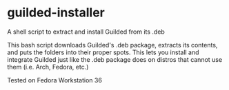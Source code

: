 # guilded-installer
A shell script to extract and install Guilded from its .deb

This bash script downloads Guilded's .deb package, extracts its contents, and puts the folders into their proper spots. This lets you install and integrate Guilded just like the .deb package does on distros that cannot use them (i.e. Arch, Fedora, etc.)

Tested on Fedora Workstation 36
